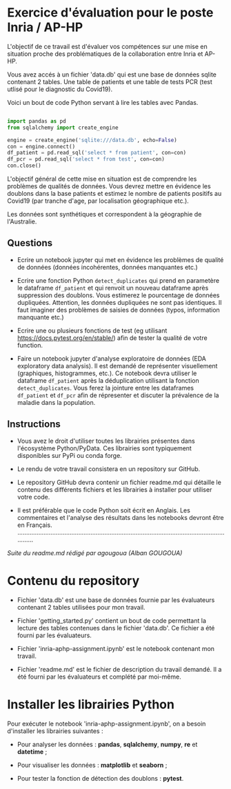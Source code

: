 # Exercice d'évaluation pour le poste Inria / AP-HP

L'objectif de ce travail est d'évaluer vos compétences sur une
mise en situation proche des problématiques de la collaboration
entre Inria et AP-HP.

Vous avez accés à un fichier 'data.db' qui est une base de données
sqlite contenant 2 tables. Une table de patients et une table
de tests PCR (test utlisé pour le diagnostic du Covid19).

Voici un bout de code Python servant à lire les tables avec
Pandas.

```python

import pandas as pd
from sqlalchemy import create_engine

engine = create_engine('sqlite:///data.db', echo=False)
con = engine.connect()
df_patient = pd.read_sql('select * from patient', con=con)
df_pcr = pd.read_sql('select * from test', con=con)
con.close()
```

L'objectif général de cette mise en situation est de comprendre les
problèmes de qualités de données. Vous devrez mettre en évidence les
doublons dans la base patients et estimez le nombre de patients positifs
au Covid19 (par tranche d'age, par localisation géographique etc.).

Les données sont synthétiques et correspondent à la géographie
de l'Australie.

## Questions

- Ecrire un notebook jupyter qui met en évidence les problèmes
de qualité de données (données incohérentes, données manquantes etc.)

- Ecrire une fonction Python `detect_duplicates` qui prend
en parametère le dataframe `df_patient` et qui renvoit
un nouveau dataframe après suppression des doublons. Vous
estimerez le pourcentage de données dupliquées. Attention,
les données dupliquées ne sont pas identiques. Il faut imaginer
des problèmes de saisies de données (typos, information manquante
etc.)

- Ecrire une ou plusieurs fonctions de test (eg utilisant https://docs.pytest.org/en/stable/)
afin de tester la qualité de votre function.

- Faire un notebook jupyter d'analyse exploratoire de données
(EDA exploratory data analysis). Il est demandé de représenter
visuellement (graphiques, histogrammes, etc.). Ce notebook
devra utiliser le dataframe `df_patient` après la déduplication
utilisant la fonction `detect_duplicates`. Vous ferez
la jointure entre les dataframes `df_patient` et `df_pcr`
afin de répresenter et discuter la prévalence de la maladie
dans la population.

## Instructions

- Vous avez le droit d'utiliser toutes les librairies présentes
dans l'écosystème Python/PyData. Ces librairies sont typiquement
disponibles sur PyPi ou conda forge.

- Le rendu de votre travail consistera en un repository sur GitHub.

- Le repository GitHub devra contenir un fichier readme.md qui
détaille le contenu des différents fichiers et les librairies
à installer pour utiliser votre code.

- Il est préférable que le code Python soit écrit en Anglais.
Les commentaires et l'analyse des résultats dans les notebooks
devront être en Français.
................................................................................................................................

*Suite du readme.md rédigé par agougoua (Alban GOUGOUA)*

# Contenu du repository

- Fichier 'data.db' est une base de données fournie par les évaluateurs 
contenant 2 tables utilisées pour mon travail.

- Fichier 'getting_started.py' contient un bout de code permettant 
la lecture des tables contenues dans le fichier 'data.db'. Ce fichier 
a été fourni par les évaluateurs.

- Fichier 'inria-aphp-assignment.ipynb' est le notebook contenant mon 
travail.

- Fichier 'readme.md' est le fichier de description du travail demandé. 
Il a été fourni par les évaluateurs et complété par moi-même.


# Installer les librairies Python

Pour exécuter le notebook 'inria-aphp-assignment.ipynb', on a besoin d'installer les librairies suivantes :

- Pour analyser les données : **pandas**, **sqlalchemy**, **numpy**, **re** et **datetime** ;

- Pour visualiser les données : **matplotlib** et **seaborn** ;

- Pour tester la fonction de détection des doublons : **pytest**.
